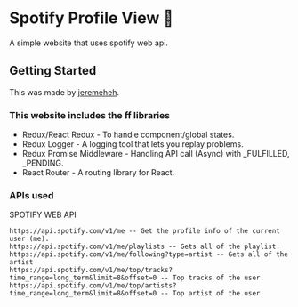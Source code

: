 # Spotify Profile View :speech_balloon:

A simple website that uses spotify web api.

## Getting Started

This was made by [jeremeheh](https://github.com/jeremeheh).

### This website includes the ff libraries

- Redux/React Redux - To handle component/global states.
- Redux Logger - A logging tool that lets you replay problems.
- Redux Promise Middleware - Handling API call (Async) with \_FULFILLED, \_PENDING.
- React Router - A routing library for React.

### APIs used

SPOTIFY WEB API

```
https://api.spotify.com/v1/me -- Get the profile info of the current user (me).
https://api.spotify.com/v1/me/playlists -- Gets all of the playlist.
https://api.spotify.com/v1/me/following?type=artist -- Gets all of the artist
https://api.spotify.com/v1/me/top/tracks?time_range=long_term&limit=8&offset=0 -- Top tracks of the user.
https://api.spotify.com/v1/me/top/artists?time_range=long_term&limit=8&offset=0 -- Top artist of the user.
```

